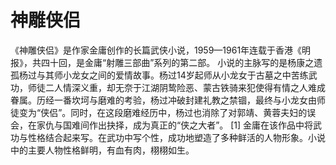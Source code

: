 # 神雕侠侣

《神雕侠侣》是作家金庸创作的长篇武侠小说，1959—1961年连载于香港《明报》，共四十回，是金庸“射雕三部曲”系列的第二部。
小说的主脉写的是杨康之遗孤杨过与其师小龙女之间的爱情故事。杨过14岁起师从小龙女于古墓之中苦练武功，师徒二人情深义重，却无奈于江湖阴鸷险恶、蒙古铁骑来犯使得有情之人难成眷属。历经一番坎坷与磨难的考验，杨过冲破封建礼教之禁锢，最终与小龙女由师徒变为“侠侣”。同时，在这段磨难经历中，杨过也消除了对郭靖、黄蓉夫妇的误会，在家仇与国难间作出抉择，成为真正的“侠之大者”。 [1]
金庸在该作品中将武功与性格结合起来写。在武功中写个性，成功地塑造了多种鲜活的人物形象。小说中的主要人物性格鲜明，有血有肉，栩栩如生。

